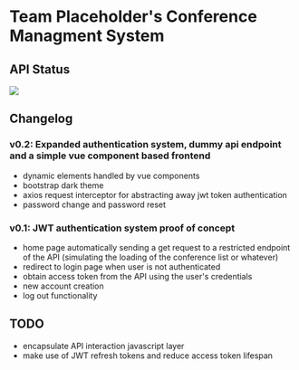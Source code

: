 # Team Placeholder's Conference Managment System

## API Status
![](https://img.shields.io/uptimerobot/status/m787566269-a2f2cdfea89e35226bfc73df?color=%23E30B5D&label=server%20status&logo=raspberry-pi&logoColor=%23E30B5D&style=for-the-badge)

## Changelog

### **v0.2**: Expanded authentication system, dummy api endpoint and a simple vue component based frontend
- dynamic elements handled by vue components
- bootstrap dark theme
- axios request interceptor for abstracting away jwt token authentication
- password change and password reset

### **v0.1**: JWT authentication system proof of concept
- home page automatically sending a get request to a restricted endpoint of the API (simulating the loading of the conference list or whatever)
- redirect to login page when user is not authenticated
- obtain access token from the API using the user's credentials
- new account creation
- log out functionality

## TODO
- encapsulate API interaction javascript layer
- make use of JWT refresh tokens and reduce access token lifespan
